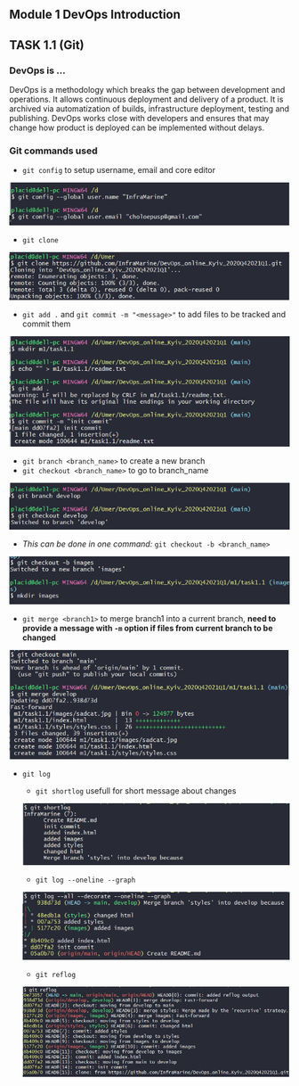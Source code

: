 ## Module 1 DevOps Introduction

## TASK 1.1 (Git)

### DevOps is ...

DevOps is a methodology which breaks the gap between development and operations. It allows continuous deployment and delivery of a product.
It is archived via automatization of builds, infrastructure deployment, testing and publishing.
DevOps works close with developers and ensures that may change how product is deployed can be implemented without delays.


### Git commands used

* `git config` to setup username, email and core editor

![user name setup](images/scr1.png)
 
* `git clone` 

![cloning](images/scr_clone.png) 

* `git add .` and `git commit -m "<message>"` to add files to be tracked and commit them

![init commit](images/scr_add.png)

* `git branch <branch_name>` to create a new branch
* `git checkout <branch_name>` to go to branch_name

![new brach and checkout](images/scr_branch.png)

  * *This can be done in one command:* `git checkout -b <branch_name>` 
  
  ![one command to branch and checkout](images/scr_check.png)

* `git merge <branch1>` to merge branch1 into a current branch, **need to provide a message with `-m` option if files from current branch to be changed** 

![merge](images/scr_merge.png)

* `git log` 
  * `git shortlog` usefull for short message about changes 
  
  ![shorlog](images/scr_shortlog.png)
  
  * `git log --oneline --graph` 
  
  ![log with options](images/scr_adog.png)
  
  * `git reflog` 
  
  ![reflog](images/scr_reflog.png)
